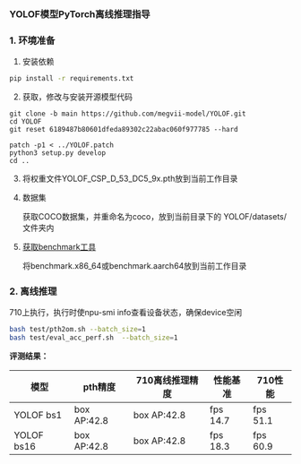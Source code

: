 ###  YOLOF模型PyTorch离线推理指导

### 1. 环境准备

1. 安装依赖

```bash
pip install -r requirements.txt
```

2. 获取，修改与安装开源模型代码

```
git clone -b main https://github.com/megvii-model/YOLOF.git
cd YOLOF
git reset 6189487b80601dfeda89302c22abac060f977785 --hard

patch -p1 < ../YOLOF.patch
python3 setup.py develop
cd ..
```

3. 将权重文件YOLOF_CSP_D_53_DC5_9x.pth放到当前工作目录

4. 数据集

   获取COCO数据集，并重命名为coco，放到当前目录下的 YOLOF/datasets/ 文件夹内

5. [获取benchmark工具](https://gitee.com/ascend/cann-benchmark/tree/master/infer)

   将benchmark.x86_64或benchmark.aarch64放到当前工作目录

### 2. 离线推理

710上执行，执行时使npu-smi info查看设备状态，确保device空闲

```bash
bash test/pth2om.sh --batch_size=1
bash test/eval_acc_perf.sh  --batch_size=1
```

**评测结果：**

| 模型       | pth精度     | 710离线推理精度 | 性能基准 | 710性能  |
| ---------- | ----------- | --------------- | -------- | -------- |
| YOLOF bs1  | box AP:42.8 | box AP:42.8     | fps 14.7 | fps 51.1 |
| YOLOF bs16 | box AP:42.8 | box AP:42.8     | fps 18.3 | fps 60.9 |